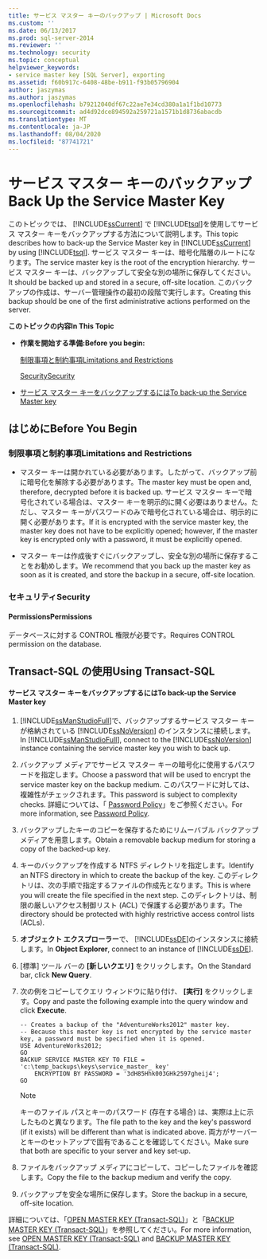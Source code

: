 ```yaml
---
title: サービス マスター キーのバックアップ | Microsoft Docs
ms.custom: ''
ms.date: 06/13/2017
ms.prod: sql-server-2014
ms.reviewer: ''
ms.technology: security
ms.topic: conceptual
helpviewer_keywords:
- service master key [SQL Server], exporting
ms.assetid: f60b917c-6408-48be-b911-f93b05796904
author: jaszymas
ms.author: jaszymas
ms.openlocfilehash: b79212040df67c22ae7e34cd380a1a1f1bd10773
ms.sourcegitcommit: ad4d92dce894592a259721a1571b1d8736abacdb
ms.translationtype: MT
ms.contentlocale: ja-JP
ms.lasthandoff: 08/04/2020
ms.locfileid: "87741721"
---
```

# <a name="back-up-the-service-master-key"></a><span data-ttu-id="d9b44-102">サービス マスター キーのバックアップ</span><span class="sxs-lookup"><span data-stu-id="d9b44-102">Back Up the Service Master Key</span></span>
  <span data-ttu-id="d9b44-103">このトピックでは、 [!INCLUDE[ssCurrent](../../../includes/sscurrent-md.md)] で [!INCLUDE[tsql](../../../includes/tsql-md.md)]を使用してサービス マスター キーをバックアップする方法について説明します。</span><span class="sxs-lookup"><span data-stu-id="d9b44-103">This topic describes how to back-up the Service Master key in [!INCLUDE[ssCurrent](../../../includes/sscurrent-md.md)] by using [!INCLUDE[tsql](../../../includes/tsql-md.md)].</span></span> <span data-ttu-id="d9b44-104">サービス マスター キーは、暗号化階層のルートになります。</span><span class="sxs-lookup"><span data-stu-id="d9b44-104">The service master key is the root of the encryption hierarchy.</span></span> <span data-ttu-id="d9b44-105">サービス マスター キーは、バックアップして安全な別の場所に保存してください。</span><span class="sxs-lookup"><span data-stu-id="d9b44-105">It should be backed up and stored in a secure, off-site location.</span></span> <span data-ttu-id="d9b44-106">このバックアップの作成は、サーバー管理操作の最初の段階で実行します。</span><span class="sxs-lookup"><span data-stu-id="d9b44-106">Creating this backup should be one of the first administrative actions performed on the server.</span></span>  
  
 <span data-ttu-id="d9b44-107">**このトピックの内容**</span><span class="sxs-lookup"><span data-stu-id="d9b44-107">**In This Topic**</span></span>  
  
-   <span data-ttu-id="d9b44-108">**作業を開始する準備:**</span><span class="sxs-lookup"><span data-stu-id="d9b44-108">**Before you begin:**</span></span>  
  
     [<span data-ttu-id="d9b44-109">制限事項と制約事項</span><span class="sxs-lookup"><span data-stu-id="d9b44-109">Limitations and Restrictions</span></span>](#Restrictions)  
  
     [<span data-ttu-id="d9b44-110">Security</span><span class="sxs-lookup"><span data-stu-id="d9b44-110">Security</span></span>](#Security)  
  
-   [<span data-ttu-id="d9b44-111">サービス マスター キーをバックアップするには</span><span class="sxs-lookup"><span data-stu-id="d9b44-111">To back-up the Service Master key</span></span>](#Procedure)  
  
##  <a name="before-you-begin"></a><a name="BeforeYouBegin"></a> <span data-ttu-id="d9b44-112">はじめに</span><span class="sxs-lookup"><span data-stu-id="d9b44-112">Before You Begin</span></span>  
  
###  <a name="limitations-and-restrictions"></a><a name="Restrictions"></a> <span data-ttu-id="d9b44-113">制限事項と制約事項</span><span class="sxs-lookup"><span data-stu-id="d9b44-113">Limitations and Restrictions</span></span>  
  
-   <span data-ttu-id="d9b44-114">マスター キーは開かれている必要があります。したがって、バックアップ前に暗号化を解除する必要があります。</span><span class="sxs-lookup"><span data-stu-id="d9b44-114">The master key must be open and, therefore, decrypted before it is backed up.</span></span> <span data-ttu-id="d9b44-115">サービス マスター キーで暗号化されている場合は、マスター キーを明示的に開く必要はありません。ただし、マスター キーがパスワードのみで暗号化されている場合は、明示的に開く必要があります。</span><span class="sxs-lookup"><span data-stu-id="d9b44-115">If it is encrypted with the service master key, the master key does not have to be explicitly opened; however, if the master key is encrypted only with a password, it must be explicitly opened.</span></span>  
  
-   <span data-ttu-id="d9b44-116">マスター キーは作成後すぐにバックアップし、安全な別の場所に保存することをお勧めします。</span><span class="sxs-lookup"><span data-stu-id="d9b44-116">We recommend that you back up the master key as soon as it is created, and store the backup in a secure, off-site location.</span></span>  
  
###  <a name="security"></a><a name="Security"></a> <span data-ttu-id="d9b44-117">セキュリティ</span><span class="sxs-lookup"><span data-stu-id="d9b44-117">Security</span></span>  
  
####  <a name="permissions"></a><a name="Permissions"></a> <span data-ttu-id="d9b44-118">Permissions</span><span class="sxs-lookup"><span data-stu-id="d9b44-118">Permissions</span></span>  
 <span data-ttu-id="d9b44-119">データベースに対する CONTROL 権限が必要です。</span><span class="sxs-lookup"><span data-stu-id="d9b44-119">Requires CONTROL permission on the database.</span></span>  
  
##  <a name="using-transact-sql"></a><a name="Procedure"></a> <span data-ttu-id="d9b44-120">Transact-SQL の使用</span><span class="sxs-lookup"><span data-stu-id="d9b44-120">Using Transact-SQL</span></span>  
  
#### <a name="to-back-up-the-service-master-key"></a><span data-ttu-id="d9b44-121">サービス マスター キーをバックアップするには</span><span class="sxs-lookup"><span data-stu-id="d9b44-121">To back-up the Service Master key</span></span>  
  
1.  <span data-ttu-id="d9b44-122">[!INCLUDE[ssManStudioFull](../../../includes/ssmanstudiofull-md.md)]で、バックアップするサービス マスター キーが格納されている [!INCLUDE[ssNoVersion](../../../includes/ssnoversion-md.md)] のインスタンスに接続します。</span><span class="sxs-lookup"><span data-stu-id="d9b44-122">In [!INCLUDE[ssManStudioFull](../../../includes/ssmanstudiofull-md.md)], connect to the [!INCLUDE[ssNoVersion](../../../includes/ssnoversion-md.md)] instance containing the service master key you wish to back up.</span></span>  
  
2.  <span data-ttu-id="d9b44-123">バックアップ メディアでサービス マスター キーの暗号化に使用するパスワードを指定します。</span><span class="sxs-lookup"><span data-stu-id="d9b44-123">Choose a password that will be used to encrypt the service master key on the backup medium.</span></span> <span data-ttu-id="d9b44-124">このパスワードに対しては、複雑性がチェックされます。</span><span class="sxs-lookup"><span data-stu-id="d9b44-124">This password is subject to complexity checks.</span></span> <span data-ttu-id="d9b44-125">詳細については、「 [Password Policy](../password-policy.md)」をご参照ください。</span><span class="sxs-lookup"><span data-stu-id="d9b44-125">For more information, see [Password Policy](../password-policy.md).</span></span>  
  
3.  <span data-ttu-id="d9b44-126">バックアップしたキーのコピーを保存するためにリムーバブル バックアップ メディアを用意します。</span><span class="sxs-lookup"><span data-stu-id="d9b44-126">Obtain a removable backup medium for storing a copy of the backed-up key.</span></span>  
  
4.  <span data-ttu-id="d9b44-127">キーのバックアップを作成する NTFS ディレクトリを指定します。</span><span class="sxs-lookup"><span data-stu-id="d9b44-127">Identify an NTFS directory in which to create the backup of the key.</span></span> <span data-ttu-id="d9b44-128">このディレクトリは、次の手順で指定するファイルの作成先となります。</span><span class="sxs-lookup"><span data-stu-id="d9b44-128">This is where you will create the file specified in the next step.</span></span> <span data-ttu-id="d9b44-129">このディレクトリは、制限の厳しいアクセス制御リスト (ACL) で保護する必要があります。</span><span class="sxs-lookup"><span data-stu-id="d9b44-129">The directory should be protected with highly restrictive access control lists (ACLs).</span></span>  
  
5.  <span data-ttu-id="d9b44-130">**オブジェクト エクスプローラー**で、 [!INCLUDE[ssDE](../../../includes/ssde-md.md)]のインスタンスに接続します。</span><span class="sxs-lookup"><span data-stu-id="d9b44-130">In **Object Explorer**, connect to an instance of [!INCLUDE[ssDE](../../../includes/ssde-md.md)].</span></span>  
  
6.  <span data-ttu-id="d9b44-131">[標準] ツール バーの **[新しいクエリ]** をクリックします。</span><span class="sxs-lookup"><span data-stu-id="d9b44-131">On the Standard bar, click **New Query**.</span></span>  
  
7.  <span data-ttu-id="d9b44-132">次の例をコピーしてクエリ ウィンドウに貼り付け、 **[実行]** をクリックします。</span><span class="sxs-lookup"><span data-stu-id="d9b44-132">Copy and paste the following example into the query window and click **Execute**.</span></span>  
  
    ```  
    -- Creates a backup of the "AdventureWorks2012" master key.  
    -- Because this master key is not encrypted by the service master key, a password must be specified when it is opened.  
    USE AdventureWorks2012;  
    GO  
    BACKUP SERVICE MASTER KEY TO FILE = 'c:\temp_backups\keys\service_master_ key'   
        ENCRYPTION BY PASSWORD = '3dH85Hhk003GHk2597gheij4';  
    GO  
    ```  
  
    > [!NOTE]  
    >  <span data-ttu-id="d9b44-133">キーのファイル パスとキーのパスワード (存在する場合) は、実際は上に示したものと異なります。</span><span class="sxs-lookup"><span data-stu-id="d9b44-133">The file path to the key and the key's password (if it exists) will be different than what is indicated above.</span></span> <span data-ttu-id="d9b44-134">両方がサーバーとキーのセットアップで固有であることを確認してください。</span><span class="sxs-lookup"><span data-stu-id="d9b44-134">Make sure that both are specific to your server and key set-up.</span></span>  
  
8.  <span data-ttu-id="d9b44-135">ファイルをバックアップ メディアにコピーして、コピーしたファイルを確認します。</span><span class="sxs-lookup"><span data-stu-id="d9b44-135">Copy the file to the backup medium and verify the copy.</span></span>  
  
9. <span data-ttu-id="d9b44-136">バックアップを安全な場所に保存します。</span><span class="sxs-lookup"><span data-stu-id="d9b44-136">Store the backup in a secure, off-site location.</span></span>  
  
 <span data-ttu-id="d9b44-137">詳細については、「[OPEN MASTER KEY &#40;Transact-SQL&#41;](/sql/t-sql/statements/open-master-key-transact-sql)」と「[BACKUP MASTER KEY &#40;Transact-SQL&#41;](/sql/t-sql/statements/backup-master-key-transact-sql)」を参照してください。</span><span class="sxs-lookup"><span data-stu-id="d9b44-137">For more information, see [OPEN MASTER KEY &#40;Transact-SQL&#41;](/sql/t-sql/statements/open-master-key-transact-sql) and [BACKUP MASTER KEY &#40;Transact-SQL&#41;](/sql/t-sql/statements/backup-master-key-transact-sql).</span></span>  
  
  
